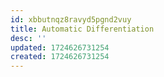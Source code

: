 ```yaml
---
id: xbbutnqz8ravyd5pgnd2vuy
title: Automatic Differentiation
desc: ''
updated: 1724626731254
created: 1724626731254
---
```

